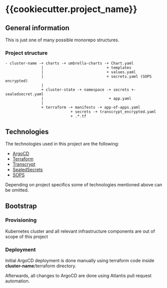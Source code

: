 # {{cookiecutter.project_name}}

## General information
This is just one of many possible monorepo structures.

### Project structure
```
- cluster-name -+ charts -+ umbrella-charts -+ Chart.yaml
                |                            + templates
                |                            + values.yaml
                |                            + secrets.yaml (SOPS encrypted)
                |  
                + cluster-state -+ namespace -+ secrets +- sealedsecret.yaml
                |                             + app.yaml
                |
                + terraform -+ manifests -+ app-of-apps.yaml
                             + secrets -+ transcrypt_encrypted.yaml
                             + .*.tf
```

## Technologies
The technologies used in this project are the following:
- [ArgoCD](https://argo-cd.readthedocs.io)
- [Terraform](https://www.terraform.io/)
- [Transcrypt](https://github.com/elasticdog/transcrypt)
- [SealedSecrets](https://github.com/bitnami-labs/sealed-secrets)
- [SOPS](https://github.com/mozilla/sops)

Depending on project specifics some of technologies mentioned above can be omitted.

## Bootstrap
### Provisioning
Kubernetes cluster and all relevant infrastructure components are out of scope of this project
### Deployment
Initial ArgoCD deployment is done manually using terraform code inside __cluster-name__/terraform directory.

Afterwards, all changes to ArgoCD are done using Atlantis pull request automation.
